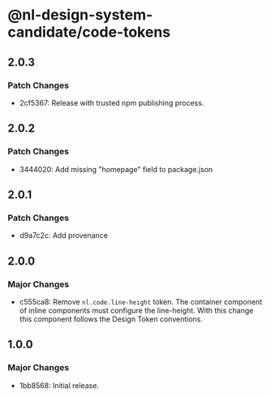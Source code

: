 # @nl-design-system-candidate/code-tokens

## 2.0.3

### Patch Changes

- 2cf5367: Release with trusted npm publishing process.

## 2.0.2

### Patch Changes

- 3444020: Add missing "homepage" field to package.json

## 2.0.1

### Patch Changes

- d9a7c2c: Add provenance

## 2.0.0

### Major Changes

- c555ca8: Remove `nl.code.line-height` token. The container component of inline components must configure the line-height. With this change this component follows the Design Token conventions.

## 1.0.0

### Major Changes

- 1bb8568: Initial release.
